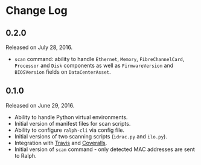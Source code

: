 # Change Log

## 0.2.0

Released on July 28, 2016.

* `scan` command: ability to handle `Ethernet`, `Memory`, `FibreChannelCard`,
  `Processor` and `Disk` components as well as `FirmwareVersion` and
  `BIOSVersion` fields on `DataCenterAsset`.

## 0.1.0

Released on June 29, 2016.

* Ability to handle Python virtual environments.
* Initial version of manifest files for scan scripts.
* Ability to configure `ralph-cli` via config file.
* Initial versions of two scanning scripts (`idrac.py` and `ilo.py`).
* Integration with [Travis][] and [Coveralls][].
* Initial version of `scan` command - only detected MAC addresses are sent to
  Ralph.

[Travis]: https://travis-ci.org/
[Coveralls]: https://coveralls.io/
